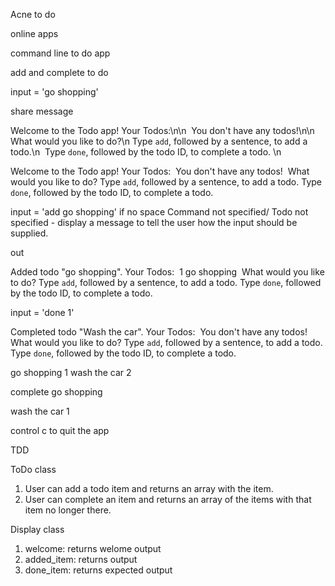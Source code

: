 Acne to do

online apps

command line to do app

add and complete to do

input = 'go shopping'

share message

Welcome to the Todo app! Your Todos:\n\n  You don't have any todos!\n\n
What would you like to do?\n Type `add`, followed by a sentence, to add a todo.\n  Type `done`, followed by the todo ID, to complete a todo. \n

Welcome to the Todo app! Your Todos:  You don't have any todos!  What would you like to do? Type `add`, followed by a sentence, to add a todo. Type `done`, followed by the todo ID, to complete a todo. 

input = 'add go shopping'
if no space Command not specified/ Todo not specified - display a message to tell the user how the input should be supplied.


out

Added todo "go shopping". Your Todos:  1 go shopping  What would you like to do? Type `add`, followed by a sentence, to add a todo. Type `done`, followed by the todo ID, to complete a todo.

input = 'done 1'

Completed todo "Wash the car". Your Todos:  You don't have any todos!  What would you like to do? Type `add`, followed by a sentence, to add a todo. Type `done`, followed by the todo ID, to complete a todo.

go shopping 1
wash the car 2

complete go shopping

wash the car 1


control c to quit the app

TDD

ToDo class

1. User can add a todo item and returns an array with the item.
2. User can complete an item and returns an array of the items with that item no longer there.

Display class
1. welcome: returns welome output
2. added_item: returns output
3. done_item: returns expected output
